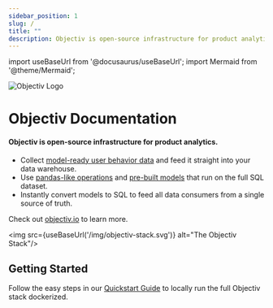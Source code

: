 ```yaml
---
sidebar_position: 1
slug: /
title: ""
description: Objectiv is open-source infrastructure for product analytics. Collect rich, model-ready data and feed it straight into your data warehouse. Cut down delivery times of data projects with reusable and prebuilt models.
---
```


import useBaseUrl from '@docusaurus/useBaseUrl';
import Mermaid from '@theme/Mermaid';

![Objectiv Logo](/img/logo-objectiv-large.svg "Objectiv Documentation")

# Objectiv Documentation

#### Objectiv is open-source infrastructure for product analytics. 

* Collect [model-ready user behavior data](/tracking/core-concepts/overview.md) and feed it straight into 
  your data warehouse.
* Use [pandas-like operations](/modeling/intro.mdx) and [pre-built models](/modeling/models.mdx) that run on 
  the full SQL dataset.
* Instantly convert models to SQL to feed all data consumers from a single source of truth.

Check out [objectiv.io](https://www.objectiv.io) to learn more.

<img src={useBaseUrl('/img/objectiv-stack.svg')} alt="The Objectiv Stack"/>


## Getting Started

Follow the easy steps in our [Quickstart Guide](/home/quickstart-guide.md) to locally run the full Objectiv stack dockerized.
